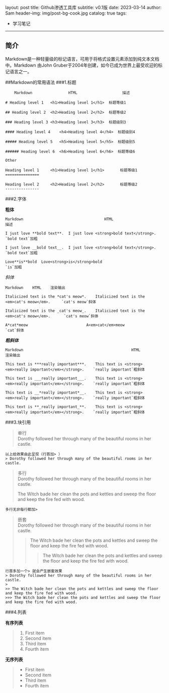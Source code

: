 layout:     post
title:      Github渗透工具库
subtitle:   v0.1版
date:       2023-03-14
author:     Sam
header-img: img/post-bg-cook.jpg
catalog: true
tags:
- 学习笔记
---
## 简介
Markdown是一种轻量级的标记语言，可用于将格式设置元素添加到纯文本文档中。Markdown 由John Gruber于2004年创建，如今已成为世界上最受欢迎的标记语言之一。


##Markdown的常用语法
###1.标题

        Markdown                HTML                    描述  

    # Heading level 1	<h1>Heading level 1</h1>  标题等级1

    ## Heading level 2	<h2>Heading level 2</h2>  标题等级2

    ### Heading level 3	<h3>Heading level 3</h3>  标题级别3

    #### Heading level 4	<h4>Heading level 4</h4>  标题级别4

    ##### Heading level 5	<h5>Heading level 5</h5>  标题级别5
    
    ###### Heading level 6	<h6>Heading level 6</h6>  标题等级6

    Other

    Heading level 1     <h1>Heading level 1</h1>       标题等级1
    ===============	
    
    Heading level 2     <h2>Heading level 2</h2>       标题等级2
    ---------------

###2.字体
    
**粗体**

    Markdown	                                HTML	                         描述

    I just love **bold text**.	I just love <strong>bold text</strong>.	    `bold text`加粗

    I just love __bold text__.	I just love <strong>bold text</strong>.	    `bold text`加粗

    Love**is**bold	Love<strong>is</strong>bold                             	`is`加粗

*斜体*

    Markdown	HTML	渲染输出
    
    Italicized text is the *cat's meow*.	Italicized text is the <em>cat's meow</em>.	    `cat's meow`斜体
    
    Italicized text is the _cat's meow_.	Italicized text is the <em>cat's meow</em>.	     `cat's meow`斜体
    
    A*cat*meow	                        A<em>cat</em>meow	                              `cat`斜体


***粗斜体***

    Markdown	                                            HTML	                                    渲染输出
    
    This text is ***really important***.	This text is <strong><em>really important</em></strong>.	`really important`粗斜体
    
    This text is ___really important___.	This text is <strong><em>really important</em></strong>.	`really important`粗斜体

    This text is __*really important*__.	This text is <strong><em>really important</em></strong>.	`really important`粗斜体

    This text is **_really important_**.	This text is <strong><em>really important</em></strong>.	`really important`粗斜体


###3.块引用
> 单行  
> Dorothy followed her through many of the beautiful rooms in her castle.

    以上给效果由此呈现（行首加> ）
    > Dorothy followed her through many of the beautiful rooms in her castle.



> 多行  
> Dorothy followed her through many of the beautiful rooms in her castle.
>
> The Witch bade her clean the pots and kettles and sweep the floor and keep the fire fed with wood.

    多行无非每行都加> 



> 嵌套   
> Dorothy followed her through many of the beautiful rooms in her castle.
>
>> The Witch bade her clean the pots and kettles and sweep the floor and keep the fire fed with wood.
>>> The Witch bade her clean the pots and kettles and sweep the floor and keep the fire fed with wood.
    
    行首多加一个> 就会产生嵌套效果
    > Dorothy followed her through many of the beautiful rooms in her castle.
    >
    >> The Witch bade her clean the pots and kettles and sweep the floor and keep the fire fed with wood.
    >>> The Witch bade her clean the pots and kettles and sweep the floor and keep the fire fed with wood.


###4.列表

**有序列表**

> 1. First item
> 2. Second item
> 3. Third item
> 4. Fourth item


**无序列表**
 
> - First item
> - Second item
> - Third item
> - Fourth item



    
































